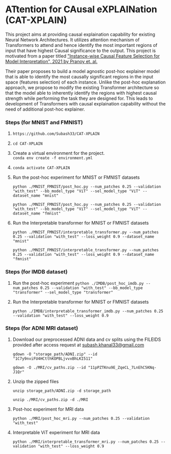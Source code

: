 # ATtention for CAusal eXPLAINation (CAT-XPLAIN)
This project aims at providing causal explaination capability for existing Neural Network Architectures. It utilizes attention mechanism of Transformers to attend and hence identify the most important regions of input that have highest Causal significance to the output. This project is motivated from a paper titled ["Instance-wise Causal Feature Selection for Model Interpretation", 2021 by Pranoy et. al.](https://openaccess.thecvf.com/content/CVPR2021W/CiV/papers/Panda_Instance-Wise_Causal_Feature_Selection_for_Model_Interpretation_CVPRW_2021_paper.pdf) 

Their paper proposes to build a model agnostic post-hoc explainer model that is able to identify the most causally significant regions in the input space (features selection) of each instance. Unlike the post-hoc explanation approach, we propose to modify the existing Transformer architecture so that the model able to inherently identify the regions with highest causal strength while performing the task they are designed for. This leads to development of Transformers with causal explaination capability without the need of additional post-hoc explainer.


### Steps (for MNIST and FMNIST)

1. `https://github.com/Subash33/CAT-XPLAIN`
2. `cd CAT-XPLAIN`
3. Create a virtual environment for the project.\
    `conda env create -f environment.yml`
4.  `conda activate CAT-XPLAIN`
5. Run the post-hoc experiment for MNIST or FMNIST datasets

    `python ./MNIST_FMNIST/post_hoc.py --num_patches 0.25 --validation "with_test" --bb_model_type "ViT" --sel_model_type "ViT" --dataset_name "mnist"`

    `python ./MNIST_FMNIST/post_hoc.py --num_patches 0.25 --validation "with_test" --bb_model_type "ViT" --sel_model_type "ViT" --dataset_name "fmnist"`

6. Run the Interpretable transformer for MNIST or FMNIST datasets

    `python ./MNIST_FMNIST/interpretable_transformer.py --num_patches 0.25 --validation "with_test" --loss_weight 0.9 --dataset_name "mnist"`

    `python ./MNIST_FMNIST/interpretable_transformer.py --num_patches 0.25 --validation "with_test" --loss_weight 0.9 --dataset_name "fmnist"`

### Steps (for IMDB dataset)
1. Run the post-hoc experiment 
    `python ./IMDB/post_hoc_imdb.py --num_patches 0.25 --validation "with_test" --bb_model_type "transformer" --sel_model_type "transformer"`


2. Run the Interpretable transformer for MNIST or FMNIST datasets

    `python ./IMDB/interpretable_transformer_imdb.py --num_patches 0.25 --validation "with_test" --loss_weight 0.9`


### Steps (for ADNI MRI dataset)

1. Download our preprocessed ADNI data and cv splits using the FILEIDS provided after access request at subash.khanal33@gmail.com
    
    `gdown -O "storage_path/ADNI.zip" --id "1C7y9nviFU4HCtthKOPBLjvvxBhLKI511"`

    `gdown -O ./MRI/cv_paths.zip --id "11pPZTKnu9E_ZqeCL_7LnEhC5KNq-J1Qr"`


2. Unzip the zipped files

    `unzip storage_path/ADNI.zip -d storage_path`

    `unzip ./MRI/cv_paths.zip -d ./MRI`

3. Post-hoc experiment for MRI data

    `python ./MRI/post_hoc_mri.py --num_patches 0.25 --validation "with_test"`

4. Interpretable ViT experiment for MRI data

    `python ./MRI/interpretable_transformer_mri.py --num_patches 0.25 --validation "with_test" --loss_weight 0.9`



